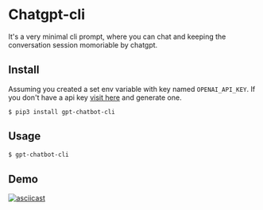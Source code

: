 # Chatgpt-cli

It's a very minimal cli prompt, where you can chat and keeping the conversation session momoriable by chatgpt.

## Install

Assuming you created a set env variable with key named `OPENAI_API_KEY`.
If you don't have a api key [visit here](https://beta.openai.com/account/api-keys) and generate one.

```
$ pip3 install gpt-chatbot-cli
```

## Usage

```bash
$ gpt-chatbot-cli
```

## Demo

[![asciicast](https://asciinema.org/a/557311.svg)](https://asciinema.org/a/557311)
